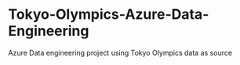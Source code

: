 # Tokyo-Olympics-Azure-Data-Engineering
Azure Data engineering project using Tokyo Olympics data as source
